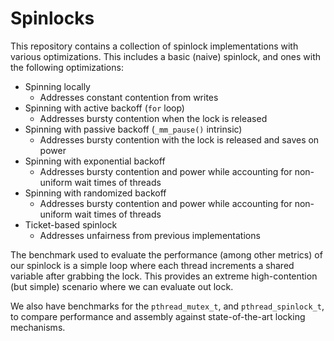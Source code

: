 # Spinlocks

This repository contains a collection of spinlock implementations with various optimizations. This includes a basic (naive) spinlock, and ones with the following optimizations:

- Spinning locally
  - Addresses constant contention from writes
- Spinning with active backoff (`for` loop)
  - Addresses bursty contention when the lock is released
- Spinning with passive backoff (`_mm_pause()` intrinsic)
  - Addresses bursty contention with the lock is released and saves on power
- Spinning with exponential backoff
  - Addresses bursty contention and power while accounting for non-uniform wait times of threads
- Spinning with randomized backoff
  - Addresses bursty contention and power while accounting for non-uniform wait times of threads
- Ticket-based spinlock
  - Addresses unfairness from previous implementations

The benchmark used to evaluate the performance (among other metrics) of our spinlock is a simple loop where each thread increments a shared variable after grabbing the lock. This provides an extreme high-contention (but simple) scenario where we can evaluate out lock.

We also have benchmarks for the `pthread_mutex_t`, and `pthread_spinlock_t`, to compare performance and assembly against state-of-the-art locking mechanisms.
